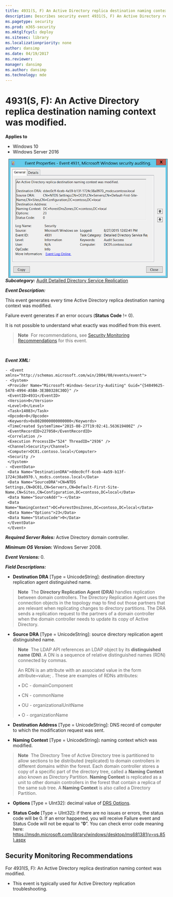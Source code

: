 ```yaml
---
title: 4931(S, F) An Active Directory replica destination naming context was modified. (Windows 10)
description: Describes security event 4931(S, F) An Active Directory replica destination naming context was modified.
ms.pagetype: security
ms.prod: m365-security
ms.mktglfcycl: deploy
ms.sitesec: library
ms.localizationpriority: none
author: dansimp
ms.date: 04/19/2017
ms.reviewer: 
manager: dansimp
ms.author: dansimp
ms.technology: mde
---
```


# 4931(S, F): An Active Directory replica destination naming context was modified.

**Applies to**
-   Windows 10
-   Windows Server 2016


<img src="images/event-4931.png" alt="Event 4931 illustration" width="500" height="374" hspace="10" align="left" />

***Subcategory:***&nbsp;[Audit Detailed Directory Service Replication](audit-detailed-directory-service-replication.md)

***Event Description:***

This event generates every time Active Directory replica destination naming context was modified.

Failure event generates if an error occurs (**Status Code** != 0).

It is not possible to understand what exactly was modified from this event.

> **Note**&nbsp;&nbsp;For recommendations, see [Security Monitoring Recommendations](#security-monitoring-recommendations) for this event.

<br clear="all">

***Event XML:***
```
- <Event xmlns="http://schemas.microsoft.com/win/2004/08/events/event">
- <System>
 <Provider Name="Microsoft-Windows-Security-Auditing" Guid="{54849625-5478-4994-A5BA-3E3B0328C30D}" /> 
 <EventID>4931</EventID> 
 <Version>0</Version> 
 <Level>0</Level> 
 <Task>14083</Task> 
 <Opcode>0</Opcode> 
 <Keywords>0x8020000000000000</Keywords> 
 <TimeCreated SystemTime="2015-08-27T19:02:41.563619400Z" /> 
 <EventRecordID>227058</EventRecordID> 
 <Correlation /> 
 <Execution ProcessID="524" ThreadID="2936" /> 
 <Channel>Security</Channel> 
 <Computer>DC01.contoso.local</Computer> 
 <Security /> 
 </System>
- <EventData>
 <Data Name="DestinationDRA">ddec0cff-6ceb-4a59-b13f-1724c38a0970.\_msdcs.contoso.local</Data> 
 <Data Name="SourceDRA">CN=NTDS Settings,CN=DC01,CN=Servers,CN=Default-First-Site-Name,CN=Sites,CN=Configuration,DC=contoso,DC=local</Data> 
 <Data Name="SourceAddr">-</Data> 
 <Data Name="NamingContext">DC=ForestDnsZones,DC=contoso,DC=local</Data> 
 <Data Name="Options">23</Data> 
 <Data Name="StatusCode">0</Data> 
 </EventData>
 </Event>
```

***Required Server Roles:*** Active Directory domain controller.

***Minimum OS Version:*** Windows Server 2008.

***Event Versions:*** 0.

***Field Descriptions:***

-   **Destination DRA** \[Type = UnicodeString\]: destination directory replication agent distinguished name.

> **Note**&nbsp;&nbsp;The **Directory Replication Agent (DRA)** handles replication between domain controllers. The Directory Replication Agent uses the connection objects in the topology map to find out those partners that are relevant when replicating changes to directory partitions. The DRA sends a replication request to the partners of a domain controller when the domain controller needs to update its copy of Active Directory.

-   **Source DRA** \[Type = UnicodeString\]: source directory replication agent distinguished name.

> **Note**&nbsp;&nbsp;The LDAP API references an LDAP object by its **distinguished name (DN)**. A DN is a sequence of relative distinguished names (RDN) connected by commas.
> 
> An RDN is an attribute with an associated value in the form attribute=value; . These are examples of RDNs attributes:
> 
> • DC - domainComponent
> 
> • CN - commonName
> 
> • OU - organizationalUnitName
> 
> • O - organizationName

-   **Destination Address** \[Type = UnicodeString\]: DNS record of computer to which the modification request was sent.

-   **Naming Context** \[Type = UnicodeString\]**:** naming context which was modified.

> **Note**&nbsp;&nbsp;The Directory Tree of Active Directory tree is partitioned to allow sections to be distributed (replicated) to domain controllers in different domains within the forest. Each domain controller stores a copy of a specific part of the directory tree, called a **Naming Context** also known as Directory Partition. **Naming Context** is replicated as a unit to other domain controllers in the forest that contain a replica of the same sub tree. A **Naming Context** is also called a Directory Partition.

-   **Options** \[Type = UInt32\]: decimal value of [DRS Options](https://msdn.microsoft.com/library/cc228477.aspx).

-   **Status Code** \[Type = UInt32\]**:** if there are no issues or errors, the status code will be 0. If an error happened, you will receive Failure event and Status Code will not be equal to “**0**”. You can check error code meaning here: <https://msdn.microsoft.com/library/windows/desktop/ms681381(v=vs.85).aspx>

## Security Monitoring Recommendations

For 4931(S, F): An Active Directory replica destination naming context was modified.

-   This event is typically used for Active Directory replication troubleshooting.

